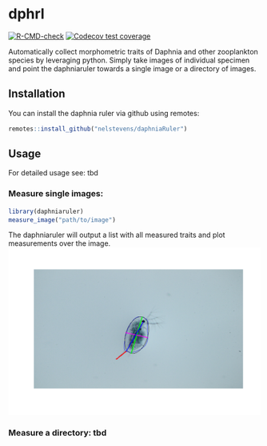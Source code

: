 
# dphrl

<!-- badges: start -->
[![R-CMD-check](https://github.com/nelstevens/daphniaRuler/workflows/R-CMD-check/badge.svg)](https://github.com/nelstevens/daphniaRuler/actions)
[![Codecov test coverage](https://codecov.io/gh/nelstevens/daphniaRuler/branch/main/graph/badge.svg)](https://codecov.io/gh/nelstevens/daphniaRuler?branch=main)
<!-- badges: end -->

Automatically collect morphometric traits of Daphnia and other zooplankton species by leveraging python. Simply take images of individual specimen and point the daphniaruler towards a single image or a directory of images.

## Installation

You can install the daphnia ruler via github using remotes:

``` r
remotes::install_github("nelstevens/daphniaRuler")
```

## Usage
For detailed usage see: tbd

### Measure single images:

``` r
library(daphniaruler)
measure_image("path/to/image")
```
The daphniaruler will output a list with all measured traits and plot measurements over the image.
![](man/figures/example1_out.png)

### Measure a directory: tbd
